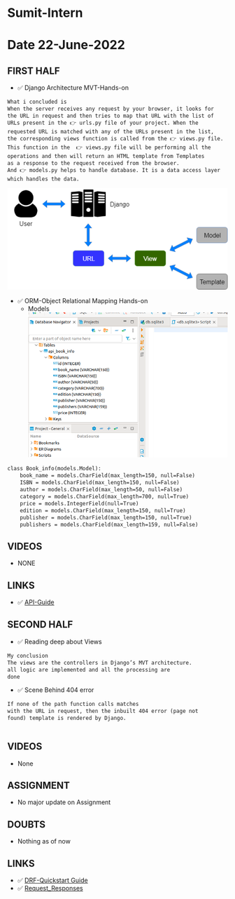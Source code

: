 # Sumit-Intern

# Date 22-June-2022


## FIRST HALF
- ✅ Django Architecture MVT-Hands-on
```
What i concluded is
When the server receives any request by your browser, it looks for
the URL in request and then tries to map that URL with the list of
URLs present in the 👉 urls.py file of your project. When the
requested URL is matched with any of the URLs present in the list,
the corresponding views function is called from the 👉 views.py file.
This function in the  👉 views.py file will be performing all the
operations and then will return an HTML template from Templates
as a response to the request received from the browser.
And 👉 models.py helps to handle database. It is a data access layer which handles the data.
```
![img.png](img.png)

- ✅ ORM-Object Relational Mapping Hands-on
    - Models
![img2.png](img2.png)
```
class Book_info(models.Model):
    book_name = models.CharField(max_length=150, null=False)
    ISBN = models.CharField(max_length=150, null=False)
    author = models.CharField(max_length=50, null=False)
    category = models.CharField(max_length=700, null=True)
    price = models.IntegerField(null=True)
    edition = models.CharField(max_length=150, null=True)
    publisher = models.CharField(max_length=150, null=True)
    publishers = models.CharField(max_length=159, null=False)

```

## VIDEOS 
- NONE

## LINKS 
- ✅ [API-Guide](https://www.django-rest-framework.org/tutorial/quickstart/)

## SECOND HALF
- ✅ Reading deep about Views
```
My conclusion
The views are the controllers in Django’s MVT architecture. 
all logic are implemented and all the processing are
done

```
- ✅ Scene Behind 404 error
```
If none of the path function calls matches
with the URL in request, then the inbuilt 404 error (page not
found) template is rendered by Django.


```

## VIDEOS 
- None

## ASSIGNMENT
- No major update on Assignment

## DOUBTS
- Nothing as of now

## LINKS 
- ✅ [DRF-Quickstart Guide](https://www.django-rest-framework.org/tutorial/quickstart/#quickstart)
- ✅ [Request_Responses](https://www.django-rest-framework.org/tutorial/2-requests-and-responses/)
